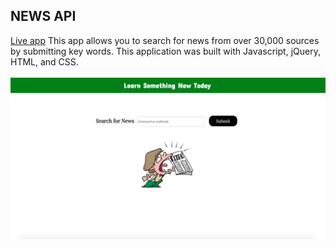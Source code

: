 ## NEWS API

[Live app](https://ashleyngale.github.io/News-API/)
This app allows you to search for news from over 30,000 sources by submitting key words.
This application was built with Javascript, jQuery, HTML, and CSS.

![](./Website-preview.jpg)

